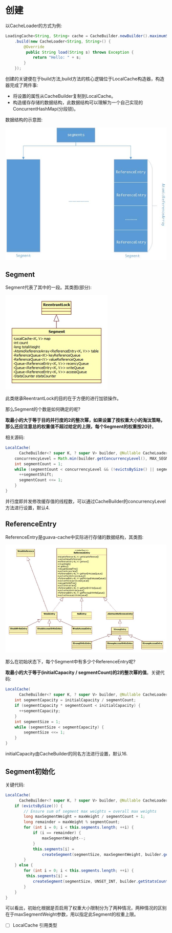 # 创建

以CacheLoader的方式为例:

```java
LoadingCache<String, String> cache = CacheBuilder.newBuilder().maximumSize(2)
	.build(new CacheLoader<String, String>() {
		@Override
         public String load(String s) throws Exception {
         	return "Hello: " + s;
		}
	});
```

创建的关键便在于build方法,build方法的核心逻辑位于LocalCache构造器，构造器完成了两件事:

- 将设置的属性从CacheBuilder复制到LocalCache。
- 构造缓存存储的数据结构，此数据结构可以理解为一个自己实现的ConcurrentHashMap(分段锁)。

数据结构的示意图:

![guava-cache](images/guava-cache.jpg)

## Segment

Segment代表了其中的一段。其类图(部分):

![Segment类图](images/Segment.jpg)

此类继承ReentrantLock的目的在于方便的进行加锁操作。

那么Segment的个数是如何确定的呢?

**取最小的大于等于目的并行度的2的整次幂，如果设置了按权重大小的淘汰策略，那么还应注意总的权重值不超过给定的上限，每个Segment的权重按20计**。

相关源码:

```java
LocalCache(
      CacheBuilder<? super K, ? super V> builder, @Nullable CacheLoader<? super K, V> loader) {
	concurrencyLevel = Math.min(builder.getConcurrencyLevel(), MAX_SEGMENTS);
    int segmentCount = 1;
    while (segmentCount < concurrencyLevel && (!evictsBySize() || segmentCount * 20 <= maxWeight)) {
      ++segmentShift;
      segmentCount <<= 1;
    }
}
```

并行度即并发修改缓存值的线程数，可以通过CacheBuilder的concurrencyLevel方法进行设置，默认4.

## ReferenceEntry

ReferenceEntry是guava-cache中实际进行存储的数据结构，其类图:

![ReferenceEntry类图](images/ReferenceEntry.jpg)

那么在初始状态下，每个Segment中有多少个ReferenceEntry呢?

**取最小的大于等于(initialCapacity / segmentCount)的2的整次幂的值**。关键代码:

```java
LocalCache(
      CacheBuilder<? super K, ? super V> builder, @Nullable CacheLoader<? super K, V> loader) {
  	int segmentCapacity = initialCapacity / segmentCount;
    if (segmentCapacity * segmentCount < initialCapacity) {
      ++segmentCapacity;
    }
	int segmentSize = 1;
	while (segmentSize < segmentCapacity) {
		segmentSize <<= 1;
	}
}
```

initialCapacity由CacheBuilder的同名方法进行设置，默认16.

## Segment初始化

关键代码:

```java
LocalCache(
      CacheBuilder<? super K, ? super V> builder, @Nullable CacheLoader<? super K, V> loader) {
	if (evictsBySize()) {
		// Ensure sum of segment max weights = overall max weights
		long maxSegmentWeight = maxWeight / segmentCount + 1;
		long remainder = maxWeight % segmentCount;
		for (int i = 0; i < this.segments.length; ++i) {
			if (i == remainder) {
				maxSegmentWeight--;
			}
        	this.segments[i] =
            	createSegment(segmentSize, maxSegmentWeight, builder.getStatsCounterSupplier().get());
      	}
    } else {
		for (int i = 0; i < this.segments.length; ++i) {
         this.segments[i] =
            createSegment(segmentSize, UNSET_INT, builder.getStatsCounterSupplier().get());
		}
	}
}
```

可以看出，初始化根据是否启用了权重大小限制分为了两种情况，两种情况的区别在于maxSegmentWeight参数，用以指定此Segment的权重上限。

- [ ] LocalCache 引用类型

